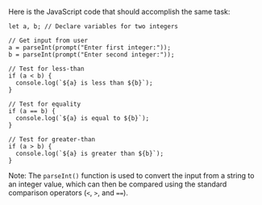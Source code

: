 
Here is the JavaScript code that should accomplish the same task:

```
let a, b; // Declare variables for two integers

// Get input from user
a = parseInt(prompt("Enter first integer:"));
b = parseInt(prompt("Enter second integer:"));

// Test for less-than
if (a < b) {
  console.log(`${a} is less than ${b}`);
}

// Test for equality
if (a == b) {
  console.log(`${a} is equal to ${b}`);
}

// Test for greater-than
if (a > b) {
  console.log(`${a} is greater than ${b}`);
}
```
Note: The `parseInt()` function is used to convert the input from a string to an integer value, which can then be compared using the standard comparison operators (`<`, `>`, and `==`).
